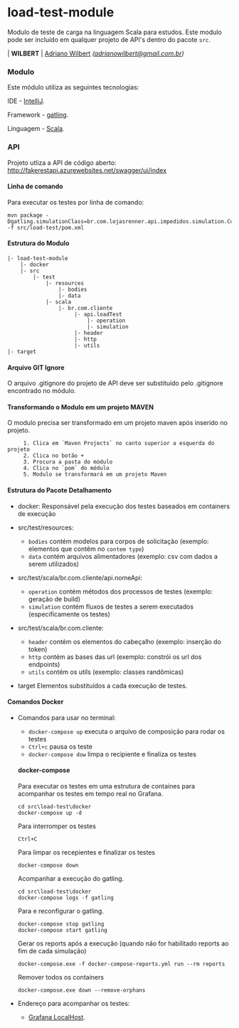 # load-test-module #
Modulo de teste de carga na linguagem Scala para estudos.
Este modulo pode ser incluído em qualquer projeto de API's dentro do pacote `src`.

| **WILBERT** | [Adriano Wilbert](https://github.com/adrianowilbert) _(adrianowilbert@gmail.com.br)_

### Modulo

Este módulo utiliza as seguintes tecnologias:

  IDE - [IntelliJ](https://www.jetbrains.com/idea/).

  Framework - [gatling](http://gatling.io/). 
  
  Linguagem - [Scala](https://www.scala-lang.org/).

### API

Projeto utliza a API de código aberto: http://fakerestapi.azurewebsites.net/swagger/ui/index

#### Linha de comando

Para executar os testes por linha de comando:

```shell - impedidos
mvn package -Dgatling.simulationClass=br.com.lojasrenner.api.impedidos.simulation.ConsultaListaWorldCheck -f src/load-test/pom.xml
```

#### Estrutura do Modulo

    |- load-test-module
        |- docker
        |- src
            |- test
                |- resources
                    |- bodies
                    |- data
                |- scala
                    |- br.com.cliente
                         |- api.loadTest
                             |- operation
                             |- simulation
                         |- header
                         |- http
                         |- utils      
    |- target 
    
#### Arquivo GIT Ignore

O arquivo .gitignore do projeto de API deve ser substituído pelo .gitignore encontrado no módulo.

#### Transformando o Modulo em um projeto MAVEN

O modulo precisa ser transformado em um projeto maven após inserido no projeto.
     
         1. Clica em `Maven Projects` no canto superior a esquerda do projeto
         2. Clica no botão +
         3. Procura a pasta do módulo
         4. Clica no `pom` do módulo
         5. Modulo se transformará em um projeto Maven

#### Estrutura do Pacote Detalhamento

- docker:
    Responsável pela execução dos testes baseados em containers de execução

- src/test/resources:
    - `bodies` contém modelos para corpos de solicitação (exemplo: elementos que contêm no `contem type`)
    - `data` contém arquivos alimentadores (exemplo: csv com dados a serem utilizados)
    
- src/test/scala/br.com.cliente/api.nomeApi:
    - `operation` contém métodos dos processos de testes (exemplo: geração de build)
    - `simulation` contém fluxos de testes a serem executados (especificamente os testes)
    
- src/test/scala/br.com.cliente:
    - `header` contém os elementos do cabeçalho (exemplo: inserção do token)
    - `http` contém as bases das url (exemplo: constrói os url dos endpoints)
    - `utils` contém os utils (exemplo: classes randômicas)
    
- target
    Elementos substituídos a cada execução de testes.
   
#### Comandos Docker

- Comandos para usar no terminal:
    - `docker-compose up` executa o arquivo de composição para rodar os testes
    - `Ctrl+c` pausa os teste
    - `docker-compose dow` limpa o recipiente e finaliza os testes
    
    #### docker-compose
    
    Para executar os testes em uma estrutura de containes para acompanhar os testes em tempo real no Grafana.
    ```shell
    cd src\load-test\docker
    docker-compose up -d
    ```
    
    Para interromper os testes
    ```shell
    Ctrl+C
    ```
    
    Para limpar os recepientes e finalizar os testes
    ```shell
    docker-compose down
    ```
    
    Acompanhar a execução do gatling.
    ```shell
    cd src\load-test\docker
    docker-compose logs -f gatling
    ```
    
    Para e reconfigurar o gatling.
    ```shell
    docker-compose stop gatling
    docker-compose start gatling
    ```
    
    Gerar os reports após a execução (quando não for habilitado reports ao fim de cada simulação)
    ```shell
    docker-compose.exe -f docker-compose-reports.yml run --rm reports
    ```
    
    Remover todos os containers
    ```shell
    docker-compose.exe down --remove-orphans
    ```
    
- Endereço para acompanhar os testes:
    - [Grafana LocalHost](http://localhost:8081).